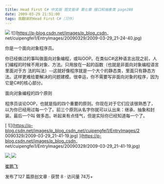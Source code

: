 ```yaml
---
title: Head First C# 中文版 图文皆译 第七章 接口和抽象类 page288
date: 2009-03-29 21:51:00
tags: 我翻译的Head First C#（习作）
---
```

![](https://p-blog.csdn.net/images/p_blog_csdn_net/cuipengfei1/EntryImages/20090329/2009-03-29_21-23-15.jpg) ![](https://p-blog.csdn.net/images/p_blog_csdn_
net/cuipengfei1/EntryImages/20090329/2009-03-29_21-24-40.jpg)

你是一个面向对象程序员。

你已经做过的事叫做面向对象编程，或叫OOP。在类似C#这种语言出现之前，人们编程的时候不用对象、方法。只用放在一起的函数（也就是非面向对象编程语言里面对于方
法的叫法）--这就好像程序就是一个大个的静态类，里面只有静态方法。这样更难给要解决的问题建模。很幸运，你不需要写非面向对象的程序，因为它是C#的核心部分。

面向对象编程的四个原则

程序员谈论OOP，也就是指的四个重要的原则。你现在对于它们应该很熟悉了，以为你已经用过每一个了。前三个原则从名字你就可以认出来：继承、抽象和封装。最后一个叫
做多态。听起来有点怪气，但是实际你已经知道每一个了。

[ ![](https://p-blog.csdn.net/images/p_blog_csdn_net/cuipengfei1/EntryImages/2
0090329/2009-03-29_21-41-19.jpg) ](https://p-blog.csdn.net/images/p_blog_csdn_
net/cuipengfei1/EntryImages/20090329/2009-03-29_21-41-19.jpg)



[ ![](https://profile.csdnimg.cn/5/2/5/3_cuipengfei1)
![](https://g.csdnimg.cn/static/user-reg-year/1x/11.png)
](https://blog.csdn.net/cuipengfei1)

[ 崔鹏飞 ](https://blog.csdn.net/cuipengfei1)

发布了127 篇原创文章  ·  获赞 8  ·  访问量 74万+

